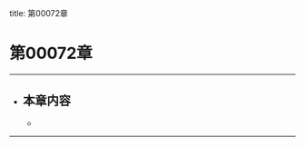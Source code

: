 title: 第00072章
# 第00072章
-------------------------------------------------
- 本章内容
    - 
    - 
-------------------------------------------------
